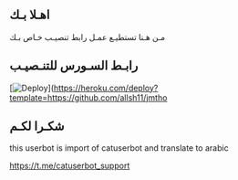 ## اهـلا بـك
مـن هـنا تستطيـع عمـل رابط تنصيـب خـاص بـك

## رابـط السـورس للتنـصيـب

[![Deploy](https://www.herokucdn.com/deploy/button.svg)](https://heroku.com/deploy?template=https://github.com/allsh11/jmtho

## شكـرا لكـم 


this userbot is import of catuserbot and translate to arabic

https://t.me/catuserbot_support
